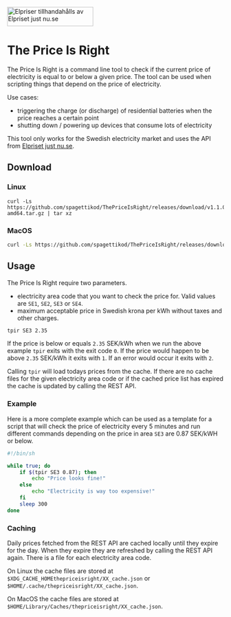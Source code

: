 <p><a href="https://www.elprisetjustnu.se"><img src="https://ik.imagekit.io/ajdfkwyt/hva-koster-strommen/elpriser-tillhandahalls-av-elprisetjustnu_ttNExOIU_.png" alt="Elpriser tillhandahålls av Elpriset just nu.se" width="200" height="45"></a></p> 

# The Price Is Right

The Price Is Right is a command line tool to check if the current price of electricity is equal to or below a given price. The tool can be used when scripting things that depend on the price of electricity.

Use cases:
* triggering the charge (or discharge) of residential batteries when the price reaches a certain point
* shutting down / powering up devices that consume lots of electricity

This tool only works for the Swedish electricity market and uses the API from [Elpriset just nu.se](https://www.elprisetjustnu.se).

## Download
### Linux
```
curl -Ls https://github.com/spagettikod/ThePriceIsRight/releases/download/v1.1.0/tpir1.1.0.linux-amd64.tar.gz | tar xz
```

### MacOS
```bash
curl -Ls https://github.com/spagettikod/ThePriceIsRight/releases/download/v1.1.0/tpir1.1.0.macos-arm64.tar.gz | tar xz
```

## Usage
The Price Is Right require two parameters.
* electricity area code that you want to check the price for. Valid values are `SE1`, `SE2`, `SE3` or `SE4`.
* maximum acceptable price in Swedish krona per kWh without taxes and other charges.

```sh
tpir SE3 2.35
```

If the price is below or equals `2.35` SEK/kWh when we run the above example `tpir` exits with the exit code `0`. If the price would happen to be above `2.35` SEK/kWh it exits with `1`. If an error would occur it exits with `2`.

Calling `tpir` will load todays prices from the cache. If there are no cache files for the given electricity area code or if the cached price list has expired the cache is updated by calling the REST API.

### Example
Here is a more complete example which can be used as a template for a script that will check the price of electricity every 5 minutes and run different commands depending on the price in area `SE3` are 0.87 SEK/kWH or below. 
```sh
#!/bin/sh

while true; do
    if $(tpir SE3 0.87); then
        echo "Price looks fine!"
    else
        echo "Electricity is way too expensive!"
    fi
    sleep 300
done
```

### Caching
Daily prices fetched from the REST API are cached locally until they expire for the day. When they expire they are refreshed by calling the REST API again. There is a file for each electricity area code.

On Linux the cache files are stored at `$XDG_CACHE_HOMEthepriceisright/XX_cache.json` or `$HOME/.cache/thepriceisright/XX_cache.json`.

On MacOS the cache files are stored at `$HOME/Library/Caches/thepriceisright/XX_cache.json`.
